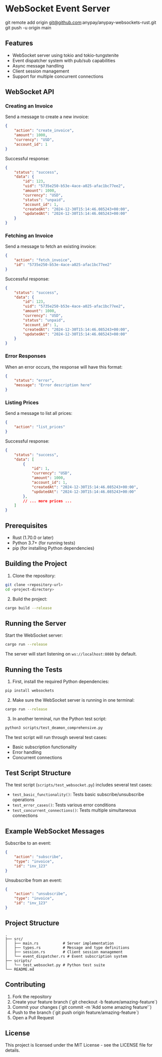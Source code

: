 # WebSocket Event Server

git remote add origin git@github.com:anypay/anypay-websockets-rust.git
git push -u origin main
## Features
- WebSocket server using tokio and tokio-tungstenite
- Event dispatcher system with pub/sub capabilities
- Async message handling
- Client session management
- Support for multiple concurrent connections

## WebSocket API

### Creating an Invoice

Send a message to create a new invoice:
```json
{
    "action": "create_invoice",
    "amount": 1000,
    "currency": "USD",
    "account_id": 1
}
```

Successful response:
```json
{
    "status": "success",
    "data": {
        "id": 123,
        "uid": "5735e250-b53e-4ace-a025-afac1bc77ee2",
        "amount": 1000,
        "currency": "USD",
        "status": "unpaid",
        "account_id": 1,
        "createdAt": "2024-12-30T15:14:46.085243+00:00",
        "updatedAt": "2024-12-30T15:14:46.085243+00:00"
    }
}
```

### Fetching an Invoice

Send a message to fetch an existing invoice:
```json
{
    "action": "fetch_invoice",
    "id": "5735e250-b53e-4ace-a025-afac1bc77ee2"
}
```

Successful response:
```json
{
    "status": "success",
    "data": {
        "id": 123,
        "uid": "5735e250-b53e-4ace-a025-afac1bc77ee2",
        "amount": 1000,
        "currency": "USD",
        "status": "unpaid",
        "account_id": 1,
        "createdAt": "2024-12-30T15:14:46.085243+00:00",
        "updatedAt": "2024-12-30T15:14:46.085243+00:00"
    }
}
```

### Error Responses

When an error occurs, the response will have this format:
```json
{
    "status": "error",
    "message": "Error description here"
}
```

### Listing Prices

Send a message to list all prices:
```json
{
    "action": "list_prices"
}
```

Successful response:
```json
{
    "status": "success",
    "data": [
        {
            "id": 1,
            "currency": "USD",
            "amount": 1000,
            "account_id": 1,
            "createdAt": "2024-12-30T15:14:46.085243+00:00",
            "updatedAt": "2024-12-30T15:14:46.085243+00:00"
        },
        // ... more prices ...
    ]
}
```

## Prerequisites

- Rust (1.70.0 or later)
- Python 3.7+ (for running tests)
- pip (for installing Python dependencies)

## Building the Project

1. Clone the repository:

```bash
git clone <repository-url>
cd <project-directory>
```

2. Build the project:

```bash
cargo build --release
```

## Running the Server

Start the WebSocket server:

```bash
cargo run --release
```

The server will start listening on `ws://localhost:8080` by default.

## Running the Tests

1. First, install the required Python dependencies:

```bash
pip install websockets
```

2. Make sure the WebSocket server is running in one terminal:

```bash
cargo run --release
```

3. In another terminal, run the Python test script:

```bash
python3 scripts/test_deamon_comprehensive.py
```

The test script will run through several test cases:
- Basic subscription functionality
- Error handling
- Concurrent connections

## Test Script Structure

The test script (`scripts/test_websocket.py`) includes several test cases:

- `test_basic_functionality()`: Tests basic subscribe/unsubscribe operations
- `test_error_cases()`: Tests various error conditions
- `test_concurrent_connections()`: Tests multiple simultaneous connections

## Example WebSocket Messages

Subscribe to an event:

```json
{
    "action": "subscribe",
    "type": "invoice",
    "id": "inv_123"
}
```

Unsubscribe from an event:

```json
{
    "action": "unsubscribe",
    "type": "invoice",
    "id": "inv_123"
}
```

## Project Structure

```
.
├── src/
│   ├── main.rs           # Server implementation
│   ├── types.rs          # Message and type definitions
│   ├── session.rs        # Client session management
│   └── event_dispatcher.rs # Event subscription system
├── scripts/
│   └── test_websocket.py # Python test suite
└── README.md
```

## Contributing

1. Fork the repository
2. Create your feature branch (\`git checkout -b feature/amazing-feature\`)
3. Commit your changes (\`git commit -m 'Add some amazing feature'\`)
4. Push to the branch (\`git push origin feature/amazing-feature\`)
5. Open a Pull Request

## License

This project is licensed under the MIT License - see the LICENSE file for details.
